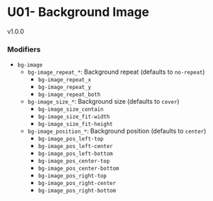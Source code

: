 # U01- Background Image
v1.0.0

### Modifiers
* `bg-image`
    * `bg-image_repeat_*`: Background repeat (defaults to `no-repeat`)
        * `bg-image_repeat_x`
        * `bg-image_repeat_y`
        * `bg-image_repeat_both`
    * `bg-image_size_*`: Background size (defaults to `cover`)
        * `bg-image_size_contain`
        * `bg-image_size_fit-width`
        * `bg-image_size_fit-height`
    * `bg-image_position_*`: Background position (defaults to `center`)
        * `bg-image_pos_left-top`
        * `bg-image_pos_left-center`
        * `bg-image_pos_left-bottom`
        * `bg-image_pos_center-top`
        * `bg-image_pos_center-bottom`
        * `bg-image_pos_right-top`
        * `bg-image_pos_right-center`
        * `bg-image_pos_right-bottom`
